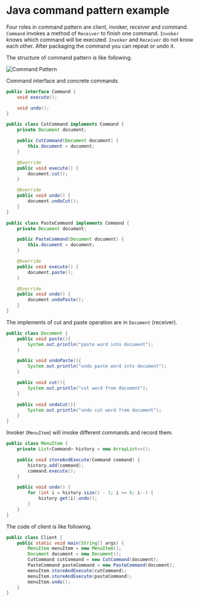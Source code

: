 # Java command pattern example
Four roles in command pattern are client, invoker, receiver and command. `Command` invokes a method of `Receiver`
to finish one command. `Invoker` knows which command will be executed. `Invoker` and `Receiver` do not know each other.
After packaging the command you can repeat or undo it. 

The structure of command pattern is like following.

![Command Pattern](https://uploads.disquscdn.com/images/4917bdfcb82e77f081c924e2ce49a00180b3ebc3aa7250226146690a3fb0313f.png)

Command interface and concrete commands
```java
public interface Command {
    void execute();

    void undo();
}

public class CutCommand implements Command {
    private Document document;

    public CutCommand(Document document) {
        this.document = document;
    }

    @Override
    public void execute() {
        document.cut();
    }

    @Override
    public void undo() {
        document.undoCut();
    }
}

public class PasteCommand implements Command {
    private Document document;

    public PasteCommand(Document document) {
        this.document = document;
    }

    @Override
    public void execute() {
        document.paste();
    }

    @Override
    public void undo() {
        document.undoPaste();
    }
}
```
The implements of cut and paste operation are in `Document` (receiver).
```java
public class Document {
    public void paste(){
        System.out.println("paste word into document");
    }

    public void undoPaste(){
        System.out.println("undo paste word into document");
    }

    public void cut(){
        System.out.println("cut word from document");
    }

    public void undoCut(){
        System.out.println("undo cut word from document");
    }
}
```
Invoker (`MenuItem`) will invoke different commands and record them.
```java
public class MenuItem {
    private List<Command> history = new ArrayList<>();

    public void storeAndExecute(Command command) {
        history.add(command);
        command.execute();
    }

    public void undo() {
        for (int i = history.size() - 1; i >= 0; i--) {
            history.get(i).undo();
        }
    }
}
```
The code of client is like following.
```java
public class Client {
    public static void main(String[] args) {
        MenuItem menuItem = new MenuItem();
        Document document = new Document();
        CutCommand cutCommand = new CutCommand(document);
        PasteCommand pasteCommand = new PasteCommand(document);
        menuItem.storeAndExecute(cutCommand);
        menuItem.storeAndExecute(pasteCommand);
        menuItem.undo();
    }
}
```
